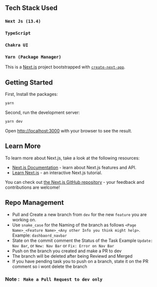 ## Tech Stack Used

### `Next Js (13.4)`

### `TypeScript`

### `Chakra UI`

### `Yarn (Package Manager)`

This is a [Next.js](https://nextjs.org/) project bootstrapped with [`create-next-app`](https://github.com/vercel/next.js/tree/canary/packages/create-next-app).

## Getting Started

First, Install the packages:

```bash
yarn
```

Second, run the development server:

```bash
yarn dev
```

Open [http://localhost:3000](http://localhost:3000) with your browser to see the result.

## Learn More

To learn more about Next.js, take a look at the following resources:

- [Next.js Documentation](https://nextjs.org/docs) - learn about Next.js features and API.
- [Learn Next.js](https://nextjs.org/learn) - an interactive Next.js tutorial.

You can check out [the Next.js GitHub repository](https://github.com/vercel/next.js/) - your feedback and contributions are welcome!

## Repo Management

- Pull and Create a new branch from `dev` for the new `feature` you are working on.
- Use `snake_case` for the Naming of the branch as follows `<Page Name>_<Feature Name>_<Any other Info you think might help>`. Example: `dashbaord_navbar`
- State on the commit comment the Status of the Task Example `Update: Nav Bar`, or `New: Nav Bar` or `Fix: Error on Nav Bar`
- Push on the branch you created and make a PR to dev
- The branch will be deleted after being Reviewd and Merged
- If you have pending task you to push on a branch, state it on the PR comment so i wont delete the branch

### Note : ` Make a Pull Request to dev only`
